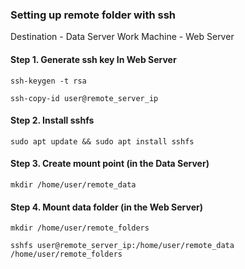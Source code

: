 ### Setting up remote folder with ssh

Destination - Data Server
Work Machine - Web Server

#### Step 1. Generate ssh key In Web Server

```
ssh-keygen -t rsa
```

```
ssh-copy-id user@remote_server_ip
```

#### Step 2. Install sshfs

```
sudo apt update && sudo apt install sshfs
```

#### Step 3. Create mount point (in the Data Server)

```
mkdir /home/user/remote_data
```

#### Step 4. Mount data folder (in the Web Server)

```
mkdir /home/user/remote_folders
```

```
sshfs user@remote_server_ip:/home/user/remote_data /home/user/remote_folders
```
